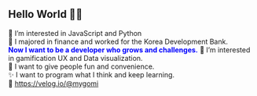 ## Hello World 🤸‍♀️
👀 I’m interested in JavaScript and Python <br/>
👔 I majored in finance and worked for the Korea Development Bank. <br/>
<span style="color:blue">**Now I want to be a developer who grows and challenges.**</span>
💙 I’m interested in gamification UX and Data visualization. <br/>
💛 I want to give people fun and convenience. <br/>
✨ I want to program what I think and keep learning. <br/>
🔗 https://velog.io/@mygomi 
<br/>
<!---
miniPinetree/miniPinetree is a ✨ special ✨ repository because its `README.md` (this file) appears on your GitHub profile.
You can click the Preview link to take a look at your changes.
--->
